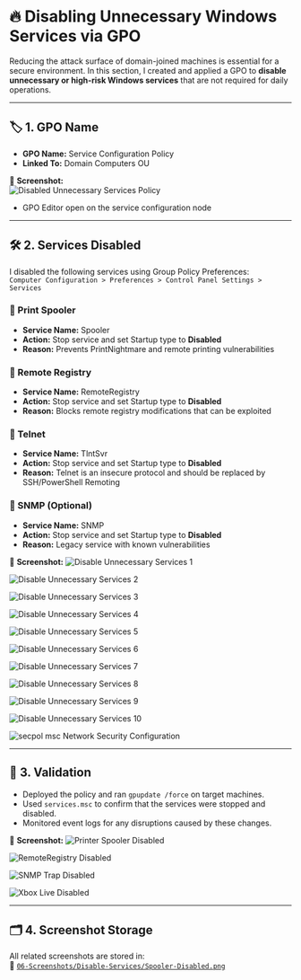 # 🔥 Disabling Unnecessary Windows Services via GPO

Reducing the attack surface of domain-joined machines is essential for a secure environment. In this section, I created and applied a GPO to **disable unnecessary or high-risk Windows services** that are not required for daily operations.

---

## 🏷️ 1. GPO Name

- **GPO Name:** Service Configuration Policy  
- **Linked To:** Domain Computers OU

📸 **Screenshot:**  
![Disabled Unnecessary Services Policy](https://github.com/user-attachments/assets/8dc20531-0fd8-4024-9e98-204be91f3f1e)

- GPO Editor open on the service configuration node

---

## 🛠️ 2. Services Disabled

I disabled the following services using Group Policy Preferences:  
`Computer Configuration > Preferences > Control Panel Settings > Services`

### 🚫 Print Spooler
- **Service Name:** Spooler  
- **Action:** Stop service and set Startup type to **Disabled**  
- **Reason:** Prevents PrintNightmare and remote printing vulnerabilities

### 🚫 Remote Registry
- **Service Name:** RemoteRegistry  
- **Action:** Stop service and set Startup type to **Disabled**  
- **Reason:** Blocks remote registry modifications that can be exploited

### 🚫 Telnet
- **Service Name:** TlntSvr  
- **Action:** Stop service and set Startup type to **Disabled**  
- **Reason:** Telnet is an insecure protocol and should be replaced by SSH/PowerShell Remoting

### 🚫 SNMP (Optional)
- **Service Name:** SNMP  
- **Action:** Stop service and set Startup type to **Disabled**  
- **Reason:** Legacy service with known vulnerabilities

📸 **Screenshot:**
![Disable Unnecessary Services 1](https://github.com/user-attachments/assets/5401014e-7408-4a87-8077-1e11dfdad064)

![Disable Unnecessary Services 2](https://github.com/user-attachments/assets/859e648a-956b-42ff-86f8-0074a45a36f3)

![Disable Unnecessary Services 3](https://github.com/user-attachments/assets/cb3d0fff-7f69-4f1f-891b-a15f61af2b96)

![Disable Unnecessary Services 4](https://github.com/user-attachments/assets/47f4d118-e0e0-4b78-85d4-3f1925e230ca)

![Disable Unnecessary Services 5](https://github.com/user-attachments/assets/259fd65b-93a0-4a56-b66f-154a76bd2fa5)

![Disable Unnecessary Services 6](https://github.com/user-attachments/assets/ea9edc5c-6fa8-4910-91df-347b5eedf6eb)

![Disable Unnecessary Services 7](https://github.com/user-attachments/assets/53e94b13-68f9-4b9b-af72-2415ea79ca94)

![Disable Unnecessary Services 8](https://github.com/user-attachments/assets/5d8e3197-f105-4157-8dcf-9610c7e0f229)

![Disable Unnecessary Services 9](https://github.com/user-attachments/assets/e396a190-88c0-4f72-845e-283485ae0e82)

![Disable Unnecessary Services 10](https://github.com/user-attachments/assets/37ff44db-f2a9-4eef-bfcf-9e7189768bf8)

![secpol msc Network Security Configuration](https://github.com/user-attachments/assets/c918231b-45d4-4d32-8b83-939924209412)

---

## 🧪 3. Validation

- Deployed the policy and ran `gpupdate /force` on target machines.
- Used `services.msc` to confirm that the services were stopped and disabled.
- Monitored event logs for any disruptions caused by these changes.

📸 **Screenshot:**
![Printer Spooler Disabled](https://github.com/user-attachments/assets/dfa8f31c-28eb-437e-a804-3ba24898f1fd)

![RemoteRegistry Disabled](https://github.com/user-attachments/assets/14fa610c-a16f-4770-98ac-422394672aa7)

![SNMP Trap Disabled](https://github.com/user-attachments/assets/4a0931a9-4d2f-41d0-80fc-526e9bb76bff)

![Xbox Live Disabled](https://github.com/user-attachments/assets/1db7c42a-955e-48e2-a8f0-5f0dc7114ebd)

---

## 🗂️ 4. Screenshot Storage

All related screenshots are stored in:  
📂 [`06-Screenshots/Disable-Services/Spooler-Disabled.png`]()
